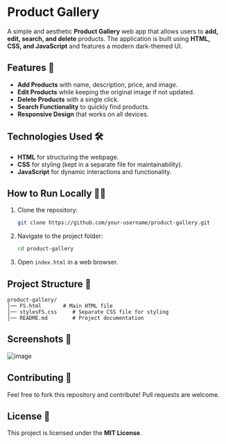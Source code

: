 # Product Gallery

A simple and aesthetic **Product Gallery** web app that allows users to **add, edit, search, and delete** products. The application is built using **HTML, CSS, and JavaScript** and features a modern dark-themed UI.

## Features 🚀
- **Add Products** with name, description, price, and image.
- **Edit Products** while keeping the original image if not updated.
- **Delete Products** with a single click.
- **Search Functionality** to quickly find products.
- **Responsive Design** that works on all devices.

## Technologies Used 🛠️
- **HTML** for structuring the webpage.
- **CSS** for styling (kept in a separate file for maintainability).
- **JavaScript** for dynamic interactions and functionality.

## How to Run Locally 🏃‍♂️
1. Clone the repository:
   ```bash
   git clone https://github.com/your-username/product-gallery.git
   ```
2. Navigate to the project folder:
   ```bash
   cd product-gallery
   ```
3. Open `index.html` in a web browser.

## Project Structure 📁
```
product-gallery/
│── FS.html       # Main HTML file
│── stylesFS.css     # Separate CSS file for styling     
│── README.md        # Project documentation
```

## Screenshots 📸
![image](https://github.com/user-attachments/assets/bee09a58-8153-4f7d-9e6c-1182dd9d0419)

## Contributing 🤝
Feel free to fork this repository and contribute! Pull requests are welcome.

## License 📜
This project is licensed under the **MIT License**.

